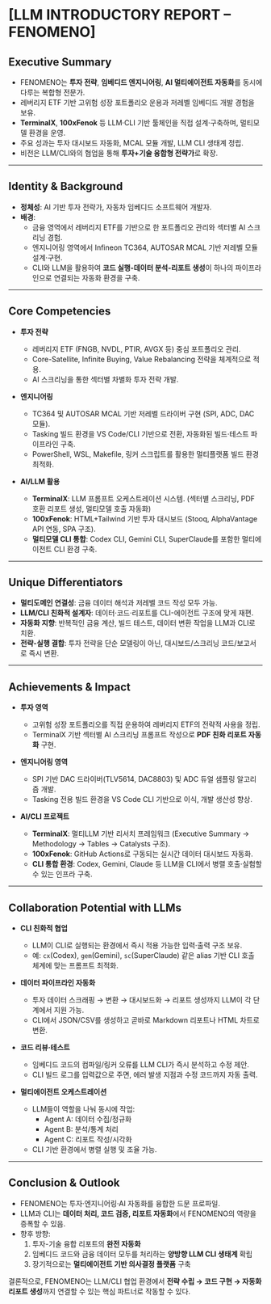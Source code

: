# [LLM INTRODUCTORY REPORT – FENOMENO]

## Executive Summary
- FENOMENO는 **투자 전략**, **임베디드 엔지니어링**, **AI 멀티에이전트 자동화**를 동시에 다루는 복합형 전문가.  
- 레버리지 ETF 기반 고위험 성장 포트폴리오 운용과 저레벨 임베디드 개발 경험을 보유.  
- **TerminalX**, **100xFenok** 등 LLM·CLI 기반 툴체인을 직접 설계·구축하며, 멀티모델 환경을 운영.  
- 주요 성과는 투자 대시보드 자동화, MCAL 모듈 개발, LLM CLI 생태계 정립.  
- 비전은 LLM/CLI와의 협업을 통해 **투자+기술 융합형 전략가**로 확장.  

---

## Identity & Background
- **정체성**: AI 기반 투자 전략가, 자동차 임베디드 소프트웨어 개발자.  
- **배경**:  
  - 금융 영역에서 레버리지 ETF를 기반으로 한 포트폴리오 관리와 섹터별 AI 스크리닝 경험.  
  - 엔지니어링 영역에서 Infineon TC364, AUTOSAR MCAL 기반 저레벨 모듈 설계·구현.  
  - CLI와 LLM을 활용하여 **코드 실행-데이터 분석-리포트 생성**이 하나의 파이프라인으로 연결되는 자동화 환경을 구축.  

---

## Core Competencies
- **투자 전략**  
  - 레버리지 ETF (FNGB, NVDL, PTIR, AVGX 등) 중심 포트폴리오 관리.  
  - Core-Satellite, Infinite Buying, Value Rebalancing 전략을 체계적으로 적용.  
  - AI 스크리닝을 통한 섹터별 차별화 투자 전략 개발.  

- **엔지니어링**  
  - TC364 및 AUTOSAR MCAL 기반 저레벨 드라이버 구현 (SPI, ADC, DAC 모듈).  
  - Tasking 빌드 환경을 VS Code/CLI 기반으로 전환, 자동화된 빌드·테스트 파이프라인 구축.  
  - PowerShell, WSL, Makefile, 링커 스크립트를 활용한 멀티플랫폼 빌드 환경 최적화.  

- **AI/LLM 활용**  
  - **TerminalX**: LLM 프롬프트 오케스트레이션 시스템. (섹터별 스크리닝, PDF 호환 리포트 생성, 멀티모델 호출 자동화)  
  - **100xFenok**: HTML+Tailwind 기반 투자 대시보드 (Stooq, AlphaVantage API 연동, SPA 구조).  
  - **멀티모델 CLI 통합**: Codex CLI, Gemini CLI, SuperClaude를 포함한 멀티에이전트 CLI 환경 구축.  

---

## Unique Differentiators
- **멀티도메인 연결성**: 금융 데이터 해석과 저레벨 코드 작성 모두 가능.  
- **LLM/CLI 친화적 설계자**: 데이터·코드·리포트를 CLI-에이전트 구조에 맞게 재편.  
- **자동화 지향**: 반복적인 금융 계산, 빌드 테스트, 데이터 변환 작업을 LLM과 CLI로 치환.  
- **전략-실행 결합**: 투자 전략을 단순 모델링이 아닌, 대시보드/스크리닝 코드/보고서로 즉시 변환.  

---

## Achievements & Impact
- **투자 영역**  
  - 고위험 성장 포트폴리오를 직접 운용하여 레버리지 ETF의 전략적 사용을 정립.  
  - TerminalX 기반 섹터별 AI 스크리닝 프롬프트 작성으로 **PDF 친화 리포트 자동화** 구현.  

- **엔지니어링 영역**  
  - SPI 기반 DAC 드라이버(TLV5614, DAC8803) 및 ADC 듀얼 샘플링 알고리즘 개발.  
  - Tasking 전용 빌드 환경을 VS Code CLI 기반으로 이식, 개발 생산성 향상.  

- **AI/CLI 프로젝트**  
  - **TerminalX**: 멀티LLM 기반 리서치 프레임워크 (Executive Summary → Methodology → Tables → Catalysts 구조).  
  - **100xFenok**: GitHub Actions로 구동되는 실시간 데이터 대시보드 자동화.  
  - **CLI 통합 환경**: Codex, Gemini, Claude 등 LLM을 CLI에서 병렬 호출·실험할 수 있는 인프라 구축.  

---

## Collaboration Potential with LLMs
- **CLI 친화적 협업**  
  - LLM이 CLI로 실행되는 환경에서 즉시 적용 가능한 입력·출력 구조 보유.  
  - 예: `cx`(Codex), `gem`(Gemini), `sc`(SuperClaude) 같은 alias 기반 CLI 호출 체계에 맞는 프롬프트 최적화.  

- **데이터 파이프라인 자동화**  
  - 투자 데이터 스크래핑 → 변환 → 대시보드화 → 리포트 생성까지 LLM이 각 단계에서 지원 가능.  
  - CLI에서 JSON/CSV를 생성하고 곧바로 Markdown 리포트나 HTML 차트로 변환.  

- **코드 리뷰·테스트**  
  - 임베디드 코드의 컴파일/링커 오류를 LLM CLI가 즉시 분석하고 수정 제안.  
  - CLI 빌드 로그를 입력값으로 주면, 에러 발생 지점과 수정 코드까지 자동 출력.  

- **멀티에이전트 오케스트레이션**  
  - LLM들이 역할을 나눠 동시에 작업:  
    - Agent A: 데이터 수집/정규화  
    - Agent B: 분석/통계 처리  
    - Agent C: 리포트 작성/시각화  
  - CLI 기반 환경에서 병렬 실행 및 조율 가능.  

---

## Conclusion & Outlook
- FENOMENO는 투자·엔지니어링·AI 자동화를 융합한 드문 프로파일.  
- LLM과 CLI는 **데이터 처리, 코드 검증, 리포트 자동화**에서 FENOMENO의 역량을 증폭할 수 있음.  
- 향후 방향:  
  1. 투자-기술 융합 리포트의 **완전 자동화**  
  2. 임베디드 코드와 금융 데이터 모두를 처리하는 **양방향 LLM CLI 생태계** 확립  
  3. 장기적으로는 **멀티에이전트 기반 의사결정 플랫폼** 구축  

결론적으로, FENOMENO는 LLM/CLI 협업 환경에서 **전략 수립 → 코드 구현 → 자동화 리포트 생성**까지 연결할 수 있는 핵심 파트너로 작동할 수 있다.  
